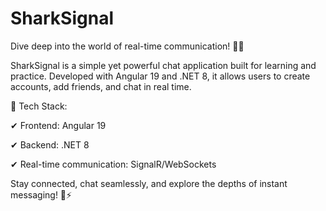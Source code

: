 # SharkSignal

Dive deep into the world of real-time communication! 🦈💬

SharkSignal is a simple yet powerful chat application built for learning and practice. Developed with Angular 19 and .NET 8, it allows users to create accounts, add friends, and chat in real time.

🚀 Tech Stack:

✔ Frontend: Angular 19

✔ Backend: .NET 8

✔ Real-time communication: SignalR/WebSockets

Stay connected, chat seamlessly, and explore the depths of instant messaging! 🌊⚡